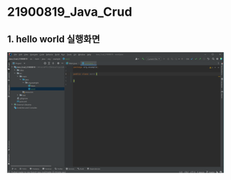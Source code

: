 # 21900819_Java_Crud

## 1. hello world 실행화면

<img src='https://github.com/cplife7816/21900819_Java_Crud/blob/master/screenshots/image.png?raw=true'> 
